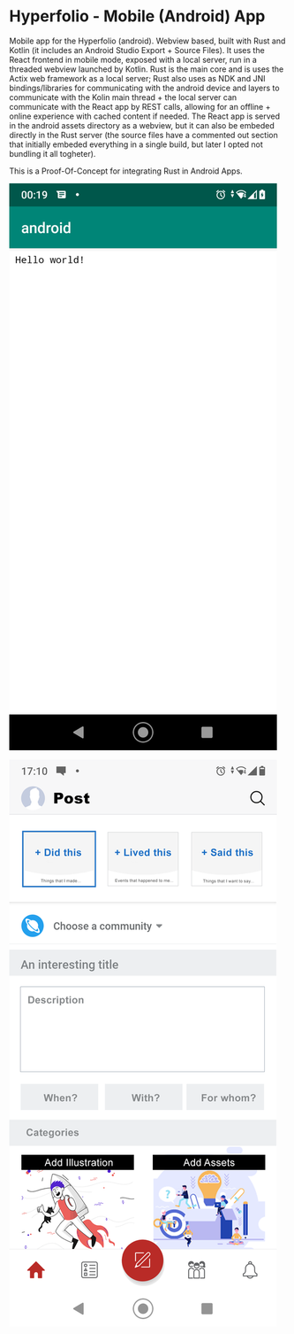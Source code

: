 # Hyperfolio - Mobile (Android) App

Mobile app for the Hyperfolio (android). Webview based, built with Rust and Kotlin (it includes an Android Studio Export + Source Files). It uses the React frontend in mobile mode, exposed with a local server, run in a threaded webview launched by Kotlin. Rust is the main core and is uses the Actix web framework as a local server; Rust also uses as NDK and JNI bindings/libraries for communicating with the android device and layers to communicate with the Kolin main thread + the local server can communicate with the React app by REST calls, allowing for an offline + online experience with cached content if needed. The React app is served in the android assets directory as a webview, but it can also be embeded directly in the Rust server (the source files have a commented out section that initially embeded everything in a single build, but later I opted not bundling it all togheter).

This is a Proof-Of-Concept for integrating Rust in Android Apps.

![screenshot](screenshot-hello-world.png)

![screenshot](screenshot-example.png)
